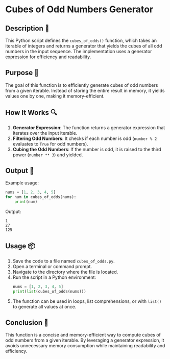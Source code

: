 # Cubes of Odd Numbers Generator

## Description 📝

This Python script defines the `cubes_of_odds()` function, which takes an iterable of integers and returns a generator that yields the cubes of all odd numbers in the input sequence.
The implementation uses a generator expression for efficiency and readability.

## Purpose 🎯

The goal of this function is to efficiently generate cubes of odd numbers from a given iterable.
Instead of storing the entire result in memory, it yields values one by one, making it memory-efficient.

## How It Works 🔍

1. **Generator Expression**: The function returns a generator expression that iterates over the input iterable.
2. **Filtering Odd Numbers**: It checks if each number is odd (`number % 2` evaluates to `True` for odd numbers).
3. **Cubing the Odd Numbers**: If the number is odd, it is raised to the third power (`number ** 3`) and yielded.

## Output 📜

Example usage:

```python
nums = [1, 2, 3, 4, 5]
for num in cubes_of_odds(nums):
    print(num)
```

Output:

```
1
27
125
```

## Usage 📦

1. Save the code to a file named `cubes_of_odds.py`.
2. Open a terminal or command prompt.
3. Navigate to the directory where the file is located.
4. Run the script in a Python environment:
    ```python
    nums = [1, 2, 3, 4, 5]
    print(list(cubes_of_odds(nums)))
    ```
5. The function can be used in loops, list comprehensions, or with `list()` to generate all values at once.

## Conclusion 🚀

This function is a concise and memory-efficient way to compute cubes of odd numbers from a given iterable.
By leveraging a generator expression, it avoids unnecessary memory consumption while maintaining readability and efficiency.
